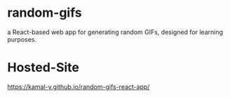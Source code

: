 # random-gifs
a React-based web app for generating random GIFs, designed for learning purposes.
# Hosted-Site
https://kamal-y.github.io/random-gifs-react-app/

